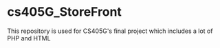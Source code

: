 cs405G_StoreFront
=================

This repository is used for CS405G's final project which includes a lot of PHP and HTML

